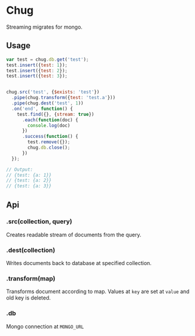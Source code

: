 # Chug

Streaming migrates for mongo.

## Usage
```javascript
var test = chug.db.get('test');
test.insert({test: 1});
test.insert({test: 2});
test.insert({test: 3});


chug.src('test', {$exists: 'test'})
  .pipe(chug.transform({test: 'test.a'}))
  .pipe(chug.dest('test', 1))
  .on('end', function() {
    test.find({}, {stream: true})
      .each(function(doc) {
        console.log(doc)
      })
      .success(function() {
        test.remove({});
        chug.db.close();
      })
  });

// Output:
// {test: {a: 1}}
// {test: {a: 2}}
// {test: {a: 3}}
```
## Api

### .src(collection, query)

Creates readable stream of documents from the query.

### .dest(collection)

Writes documents back to database at specified collection.

### .transform(map)

Transforms document according to map. Values at `key` are set at `value` and old key is deleted.

### .db

Mongo connection at `MONGO_URL`

